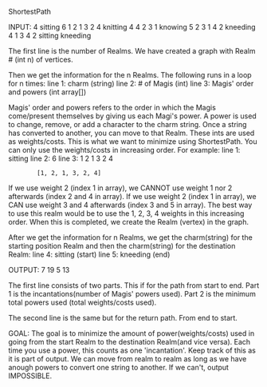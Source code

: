 ShortestPath

INPUT:
 4
 sitting
 6
 1 2 1 3 2 4
 knitting
 4
 4 2 3 1
 knowing
 5
 2 3 1 4 2
 kneeding
 4
 1 3 4 2
 sitting
 kneeding
 
The first line is the number of Realms.
We have created a graph with Realm # (int n) of vertices.

Then we get the information for the n Realms. The following runs in a loop for n times:
  line 1: charm                       (string)
  line 2: # of Magis                  (int)
  line 3: Magis' order and powers     (int array[])
  
Magis' order and powers refers to the order in which the Magis come/present themselves by giving us each Magi's power.
A power is used to change, remove, or add a character to the charm string.
Once a string has converted to another, you can move to that Realm.
These ints are used as weights/costs. This is what we want to minimize using ShortestPath.
You can only use the weights/costs in increasing order.
For example:
  line 1: sitting
  line 2: 6
  line 3: 1 2 1 3 2 4
  
            [1, 2, 1, 3, 2, 4]
  If we use weight 2 (index 1 in array), we CANNOT use weight 1 nor 2 afterwards (index 2 and 4 in array).
  If we use weight 2 (index 1 in array), we CAN use weight 3 and 4 afterwards (index 3 and 5 in array).
  The best way to use this realm would be to use the 1, 2, 3, 4 weights in this increasing order.
When this is completed, we create the Realm (vertex) in the graph.

After we get the information for n Realms, we get the charm(string) for the starting position Realm
and then the charm(string) for the destination Realm:
  line 4: sitting                   (start)
  line 5: kneeding                  (end)


OUTPUT:
7 19
5 13

The first line consists of two parts. This if for the path from start to end.
Part 1 is the incantations(number of Magis' powers used).
Part 2 is the minimum total powers used (total weights/costs used).

The second line is the same but for the return path. From end to start.


GOAL:
The goal is to minimize the amount of power(weights/costs) used in going from the start Realm to the destination Realm(and vice versa).
Each time you use a power, this counts as one 'incantation'. Keep track of this as it is part of output.
We can move from realm to realm as long as we have anough powers to convert one string to another. If we can't, output IMPOSSIBLE.

